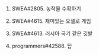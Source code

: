 1) SWEA#2805. 농작물 수확하기
2) SWEA#4615. 재미있는 오셀로 게임
3) SWEA#4613. 러시아 국기 같은 깃발

1) programmers#42588. 탑